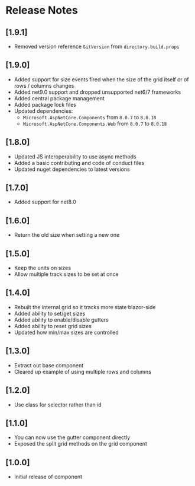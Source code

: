 # Release Notes

## [1.9.1] 
- Removed version reference `GitVersion` from `directory.build.props`

## [1.9.0]
- Added support for size events fired when the size of the grid itself or of rows / columns changes
- Added net9.0 support and dropped unsupported net6/7 frameworks 
- Added central package management
- Added package lock files
- Updated dependencies:
  - `Microsoft.AspNetCore.Components` from `8.0.7` to `8.0.18`
  - `Microsoft.AspNetCore.Components.Web` from `8.0.7` to `8.0.18`

## [1.8.0]
- Updated JS interoperability to use async methods
- Added a basic contributing and code of conduct files
- Updated nuget dependencies to latest versions

## [1.7.0]
- Added support for net8.0

## [1.6.0]
- Return the old size when setting a new one

## [1.5.0]
- Keep the units on sizes
- Allow multiple track sizes to be set at once

## [1.4.0]
- Rebuilt the internal grid so it tracks more state blazor-side
- Added ability to set/get sizes
- Added ability to enable/disable gutters
- Added ability to reset grid sizes
- Updated how min/max sizes are controlled

## [1.3.0]
- Extract out base component
- Cleared up example of using multiple rows and columns

## [1.2.0]
- Use class for selector rather than id

## [1.1.0]
- You can now use the gutter component directly
- Exposed the split grid methods on the grid component

## [1.0.0]
- Initial release of component
